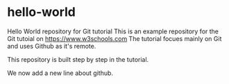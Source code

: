# hello-world
Hello World repository for Git tutorial
This is an example repository for the Git tutoial on https://www.w3schools.com
The tutorial focues mainly on Git and uses Github as it's remote.

This repository is built step by step in the tutorial.

We now add a new line about github.
